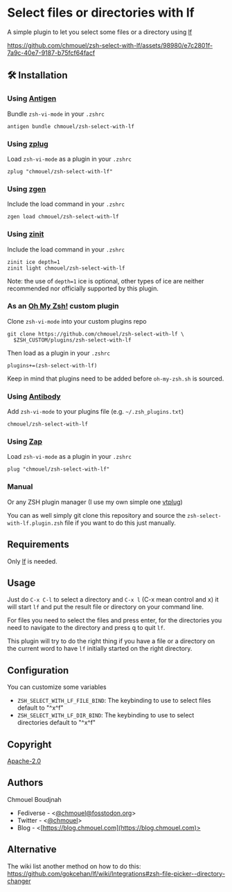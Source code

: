# Select files or directories with lf

A simple plugin to let you select some files or a directory using [lf](https://github.com/gokcehan/lf)

https://github.com/chmouel/zsh-select-with-lf/assets/98980/e7c2801f-7a9c-40e7-9187-b75fcf64facf

## 🛠️ Installation

### Using [Antigen](https://github.com/zsh-users/antigen)

Bundle `zsh-vi-mode` in your `.zshrc`

```shell
antigen bundle chmouel/zsh-select-with-lf
```

### Using [zplug](https://github.com/b4b4r07/zplug)

Load `zsh-vi-mode` as a plugin in your `.zshrc`

```shell
zplug "chmouel/zsh-select-with-lf"
```

### Using [zgen](https://github.com/tarjoilija/zgen)

Include the load command in your `.zshrc`

```shell
zgen load chmouel/zsh-select-with-lf
```

### Using [zinit](https://github.com/zdharma-continuum/zinit)

Include the load command in your `.zshrc`

```shell
zinit ice depth=1
zinit light chmouel/zsh-select-with-lf
```

Note: the use of `depth=1` ice is optional, other types of ice are neither
recommended nor officially supported by this plugin.

### As an [Oh My Zsh!](https://github.com/robbyrussell/oh-my-zsh) custom plugin

Clone `zsh-vi-mode` into your custom plugins repo

```shell
git clone https://github.com/chmouel/zsh-select-with-lf \
  $ZSH_CUSTOM/plugins/zsh-select-with-lf
```

Then load as a plugin in your `.zshrc`

```shell
plugins+=(zsh-select-with-lf)
```

Keep in mind that plugins need to be added before `oh-my-zsh.sh` is sourced.

### Using [Antibody](https://getantibody.github.io/)

Add `zsh-vi-mode` to your plugins file (e.g. `~/.zsh_plugins.txt`)

```shell
chmouel/zsh-select-with-lf
```

### Using [Zap](https://github.com/zap-zsh/zap)

Load `zsh-vi-mode` as a plugin in your `.zshrc`

```shell
plug "chmouel/zsh-select-with-lf"
```

### Manual

Or any ZSH plugin manager (I use my own simple one [vtplug](https://blog.chmouel.com/2022/03/18/vtplug-a-very-dumb-and-tiny-zsh-plugin-manager/))

You can as well simply git clone this repository and source the
`zsh-select-with-lf.plugin.zsh` file if you want to do this just manually.

## Requirements

Only [lf](https://github.com/gokcehan/lf) is needed.

## Usage

Just do `C-x C-l` to select a directory and `C-x l` (C-x mean control and x) it
will start `lf` and put the result file or directory on your command line.

For files you need to select the files and press enter, for the directories you
need to navigate to the directory and press q to quit `lf`.

This plugin will try to do the right thing if you have a file or a directory on
the current word to have `lf` initially started on the right directory.

## Configuration

You can customize some variables

- `ZSH_SELECT_WITH_LF_FILE_BIND`: The keybinding to use to select files default to "^x^f"
- `ZSH_SELECT_WITH_LF_DIR_BIND`: The keybinding to use to select directories default to "^x^f"

## Copyright

[Apache-2.0](./LICENSE)

## Authors

Chmouel Boudjnah

- Fediverse - <[@chmouel@fosstodon.org](https://fosstodon.org/@chmouel)>
- Twitter - <[@chmouel](https://twitter.com/chmouel)>
- Blog - <[https://blog.chmouel.com](https://blog.chmouel.com)>

## Alternative

The wiki list another method on how to do this: <https://github.com/gokcehan/lf/wiki/Integrations#zsh-file-picker--directory-changer>
